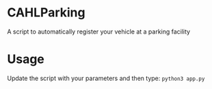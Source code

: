# CAHLParking
A script to automatically register your vehicle at a parking facility

# Usage
Update the script with your parameters and then type: `python3 app.py`
